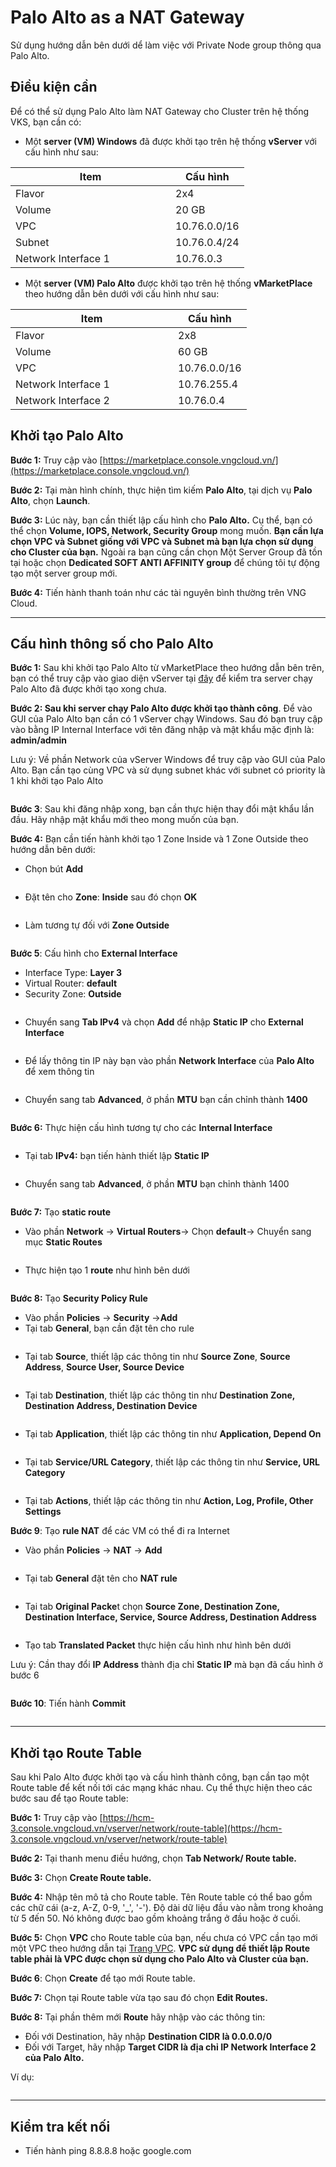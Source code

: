 # Palo Alto as a NAT Gateway

Sử dụng hướng dẫn bên dưới dể làm việc với Private Node group thông qua Palo Alto.

## Điều kiện cần

Để có thể sử dụng Palo Alto làm NAT Gateway cho Cluster trên hệ thống VKS, bạn cần có:

* Một **server (VM) Windows** đã được khởi tạo trên hệ thống **vServer** với cấu hình như sau:

<table><thead><tr><th width="240">Item</th><th>Cấu hình</th></tr></thead><tbody><tr><td>Flavor</td><td>2x4</td></tr><tr><td>Volume</td><td>20 GB</td></tr><tr><td>VPC</td><td>10.76.0.0/16</td></tr><tr><td>Subnet</td><td>10.76.0.4/24</td></tr><tr><td>Network Interface 1</td><td>10.76.0.3</td></tr></tbody></table>

* Một **server (VM) Palo Alto** được khởi tạo trên hệ thống **vMarketPlace** theo hướng dẫn bên dưới với cấu hình như sau:

<table><thead><tr><th width="244">Item</th><th>Cấu hình</th></tr></thead><tbody><tr><td>Flavor</td><td>2x8</td></tr><tr><td>Volume</td><td>60 GB</td></tr><tr><td>VPC</td><td>10.76.0.0/16</td></tr><tr><td>Network Interface 1</td><td>10.76.255.4</td></tr><tr><td>Network Interface 2</td><td>10.76.0.4</td></tr></tbody></table>

## Khởi tạo Palo Alto <a href="#toc165621057" id="toc165621057"></a>

**Bước 1:** Truy cập vào [https://marketplace.console.vngcloud.vn/](https://marketplace.console.vngcloud.vn/)

**Bước 2:** Tại màn hình chính, thực hiện tìm kiếm **Palo Alto**, tại dịch vụ **Palo Alto**, chọn **Launch**.

**Bước 3:** Lúc này, bạn cần thiết lập cấu hình cho **Palo Alto.** Cụ thể, bạn có thể chọn **Volume, IOPS, Network, Security Group** mong muốn. **Bạn cần lựa chọn VPC và Subnet giống với VPC và Subnet mà bạn lựa chọn sử dụng cho Cluster của bạn.** Ngoài ra bạn cũng cần chọn Một Server Group đã tồn tại hoặc chọn **Dedicated SOFT ANTI AFFINITY group** để chúng tôi tự động tạo một server group mới.

**Bước 4:** Tiến hành thanh toán như các tài nguyên bình thường trên VNG Cloud.

***

## Cấu hình thông số cho Palo Alto <a href="#toc165621058" id="toc165621058"></a>

**Bước 1:** Sau khi khởi tạo Palo Alto từ vMarketPlace theo hướng dẫn bên trên, bạn có thể truy cập vào giao diện vServer tại [đây](https://hcm-3.console.vngcloud.vn/vserver/v-server/cloud-server) để kiểm tra server chạy Palo Alto đã được khởi tạo xong chưa.

**Bước 2: Sau khi server chạy Palo Alto được khởi tạo thành công**. Để vào GUI của Palo Alto bạn cần có 1 vServer chạy Windows. Sau đó bạn truy cập vào bằng IP Internal Interface với tên đăng nhập và mật khẩu mặc định là: **admin/admin**

Lưu ý: Về phần Network của vServer Windows để truy cập vào GUI của Palo Alto. Bạn cần tạo cùng VPC và sử dụng subnet khác với subnet có priority là 1 khi khởi tạo Palo Alto

<figure><img src="../../../.gitbook/assets/image (1) (1) (1).png" alt=""><figcaption></figcaption></figure>

**Bước 3**: Sau khi đăng nhập xong, bạn cần thực hiện thay đổi mật khẩu lần đầu. Hãy nhập mật khẩu mới theo mong muốn của bạn.

**Bước 4:** Bạn cần tiến hành khởi tạo 1 Zone Inside và 1 Zone Outside theo hướng dẫn bên dưới:

* Chọn bút **Add**

<figure><img src="../../../.gitbook/assets/image (1) (1) (1) (1).png" alt=""><figcaption></figcaption></figure>

* Đặt tên cho **Zone**: **Inside** sau đó chọn **OK**

<figure><img src="../../../.gitbook/assets/image (2) (1) (1).png" alt=""><figcaption></figcaption></figure>

* Làm tương tự đối với **Zone Outside**

<figure><img src="../../../.gitbook/assets/image (4) (1) (1).png" alt=""><figcaption></figcaption></figure>

**Bước 5**: Cấu hình cho **External Interface**

* Interface Type: **Layer 3**
* Virtual Router: **default**
* Security Zone: **Outside**

<figure><img src="../../../.gitbook/assets/image (5) (1).png" alt=""><figcaption></figcaption></figure>

* Chuyển sang **Tab IPv4** và chọn **Add** để nhập **Static IP** cho **External Interface**

<figure><img src="../../../.gitbook/assets/image (6) (1).png" alt=""><figcaption></figcaption></figure>

* Để lấy thông tin IP này bạn vào phần **Network Interface** của **Palo Alto** để xem thông tin

<figure><img src="../../../.gitbook/assets/image (7) (1).png" alt=""><figcaption></figcaption></figure>

* Chuyển sang tab **Advanced**, ở phần **MTU** bạn cần chỉnh thành **1400**

<figure><img src="../../../.gitbook/assets/image (8) (1).png" alt=""><figcaption></figcaption></figure>

**Bước 6:** Thực hiện cấu hình tương tự cho các **Internal Interface**

<figure><img src="../../../.gitbook/assets/image (9) (1).png" alt=""><figcaption></figcaption></figure>

* Tại tab **IPv4:** bạn tiến hành thiết lập **Static IP**

<figure><img src="../../../.gitbook/assets/image (10) (1).png" alt=""><figcaption></figcaption></figure>

* Chuyển sang tab **Advanced**, ở phần **MTU** bạn chỉnh thành 1400

<figure><img src="../../../.gitbook/assets/image (11) (1).png" alt=""><figcaption></figcaption></figure>

**Bước 7:** Tạo **static route**

* Vào phần **Network** -> **Virtual Routers**-> Chọn **default**-> Chuyển sang mục **Static Routes**

<figure><img src="../../../.gitbook/assets/image (12) (1).png" alt=""><figcaption></figcaption></figure>

* Thực hiện tạo 1 **route** như hình bên dưới

<figure><img src="../../../.gitbook/assets/image (13) (1).png" alt=""><figcaption></figcaption></figure>

**Bước 8:** Tạo **Security Policy Rule**

* Vào phần **Policies** -> **Security** ->**Add**
* Tại tab **General**, bạn cần đặt tên cho rule

<figure><img src="../../../.gitbook/assets/image (14).png" alt=""><figcaption></figcaption></figure>

* Tại tab **Source**, thiết lập các thông tin như **Source Zone**, **Source Address**, **Source User, Source Device**

<figure><img src="../../../.gitbook/assets/image (15).png" alt=""><figcaption></figcaption></figure>

* Tại tab **Destination**, thiết lập các thông tin như **Destination Zone, Destination Address, Destination Device**

<figure><img src="../../../.gitbook/assets/image (16).png" alt=""><figcaption></figcaption></figure>

* Tại tab **Application**, thiết lập các thông tin như **Application, Depend On**

<figure><img src="../../../.gitbook/assets/image (17).png" alt=""><figcaption></figcaption></figure>

* Tại tab **Service/URL Category**, thiết lập các thông tin như **Service, URL Category**

<figure><img src="../../../.gitbook/assets/image (18).png" alt=""><figcaption></figcaption></figure>

* Tại tab **Actions**, thiết lập các thông tin như **Action, Log, Profile, Other Settings**

**Bước 9**: Tạo **rule NAT** để các VM có thể đi ra Internet

* Vào phần **Policies** -> **NAT** -> **Add**

<figure><img src="../../../.gitbook/assets/image (19).png" alt=""><figcaption></figcaption></figure>

* Tại tab **General** đặt tên cho **NAT rule**

<figure><img src="../../../.gitbook/assets/image (20).png" alt=""><figcaption></figcaption></figure>

* Tại tab **Original Packe**t chọn **Source Zone, Destination Zone, Destination Interface, Service, Source Address, Destination Address**

<figure><img src="../../../.gitbook/assets/image (21).png" alt=""><figcaption></figcaption></figure>

* Tạo tab **Translated Packet** thực hiện cấu hình như hình bên dưới

Lưu ý: Cần thay đổi **IP Address** thành địa chỉ **Static IP** mà bạn đã cấu hình ở bước 6

<figure><img src="../../../.gitbook/assets/image (22).png" alt=""><figcaption></figcaption></figure>

**Bước 10**: Tiến hành **Commit**

<figure><img src="../../../.gitbook/assets/image (23).png" alt=""><figcaption></figcaption></figure>

***

## Khởi tạo Route Table <a href="#khoitaomotpublicclustervoiprivatenodegroup-khoitaoroutetable" id="khoitaomotpublicclustervoiprivatenodegroup-khoitaoroutetable"></a>

Sau khi Palo Alto được khởi tạo và cấu hình thành công, bạn cần tạo một Route table để kết nối tới các mạng khác nhau. Cụ thể thực hiện theo các bước sau để tạo Route table:

**Bước 1:** Truy cập vào [https://hcm-3.console.vngcloud.vn/vserver/network/route-table](https://hcm-3.console.vngcloud.vn/vserver/network/route-table)

**Bước 2:** Tại thanh menu điều hướng, chọn **Tab Network/ Route table.**

**Bước 3:** Chọn **Create Route table.**

**Bước 4:** Nhập tên mô tả cho Route table. Tên Route table có thể bao gồm các chữ cái (a-z, A-Z, 0-9, '\_', '-'). Độ dài dữ liệu đầu vào nằm trong khoảng từ 5 đến 50. Nó không được bao gồm khoảng trắng ở đầu hoặc ở cuối.

**Bước 5:** Chọn **VPC** cho Route table của bạn, nếu chưa có VPC cần tạo mới một VPC theo hướng dẫn tại [Trang VPC](https://docs.vngcloud.vn/pages/viewpage.action?pageId=49648039). **VPC sử dụng để thiết lập Route table phải là VPC được chọn sử dụng cho Palo Alto và Cluster của bạn.**

**Bước 6**: Chọn **Create** để tạo mới Route table.

**Bước 7:** Chọn <img src="https://docs-admin.vngcloud.vn/download/thumbnails/73762068/image2024-4-16_15-40-3.png?version=1&#x26;modificationDate=1713256805000&#x26;api=v2" alt="" data-size="line">tại Route table vừa tạo sau đó chọn **Edit Routes.**

**Bước 8:** Tại phần thêm mới **Route** hãy nhập vào các thông tin:

* Đối với Destination, hãy nhập **Destination CIDR là 0.0.0.0/0**
* Đối với Target, hãy nhập **Target CIDR là địa chỉ IP Network Interface 2 của Palo Alto.**

Ví dụ:

<figure><img src="../../../.gitbook/assets/image (24).png" alt=""><figcaption></figcaption></figure>

***

## **Kiểm tra kết nối**

* Tiến hành ping 8.8.8.8 hoặc google.com

<figure><img src="../../../.gitbook/assets/image (26).png" alt=""><figcaption></figcaption></figure>

